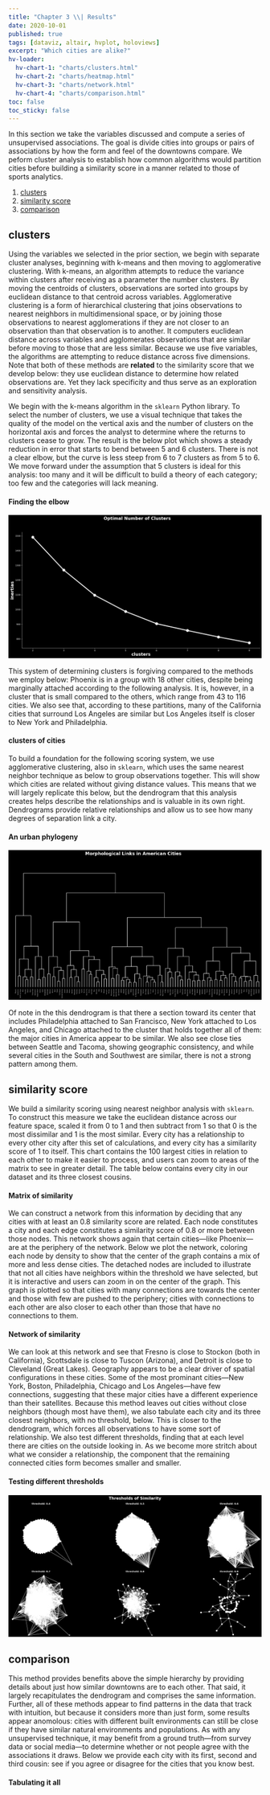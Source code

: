 ```yaml
---
title: "Chapter 3 \\| Results"
date: 2020-10-01
published: true
tags: [dataviz, altair, hvplot, holoviews]
excerpt: "Which cities are alike?"
hv-loader:
  hv-chart-1: "charts/clusters.html"
  hv-chart-2: "charts/heatmap.html"
  hv-chart-3: "charts/network.html"
  hv-chart-4: "charts/comparison.html"
toc: false
toc_sticky: false
---
```


In this section we take the variables discussed and compute a series of unsupervised associations. The goal is divide cities into groups or pairs of associations by how the form and feel of the downtowns compare. We peform cluster analysis to establish how common algorithms would partition cities before building a similarity score in a manner related to those of sports analytics.   

1. [clusters](#clusters)
2. [similarity score](#similarity-score)
3. [comparison](#comparison)

## clusters

Using the variables we selected in the prior section, we begin with separate cluster analyses, beginning with k-means and then moving to agglomerative clustering. With k-means, an algorithm attempts to reduce the variance within clusters after receiving as a parameter the number clusters. By moving the centroids of clusters, observations are sorted into groups by euclidean distance to that centroid across variables. Agglomerative clustering is a form of hierarchical clustering that joins observations to nearest neighbors in multidimensional space, or by joining those observations to nearest agglomerations if they are not closer to an observation than that observation is to another. It computers euclidean distance across variables and agglomerates observations that are similar before moving to those that are less similar. Because we use five variables, the algorithms are attempting to reduce distance across five dimensions. Note that both of these methods are **related** to the similarity score that we develop below: they use euclidean distance to determine how related observations are. Yet they lack specificity and thus serve as an exploration and sensitivity analysis.   

We begin with the k-means algorithm in the `sklearn` Python library. To select the number of clusters, we use a visual technique that takes the quality of the model on the vertical axis and the number of clusters on the horizontal axis and forces the analyst to determine where the returns to clusters cease to grow. The result is the below plot which shows a steady reduction in error that starts to bend between 5 and 6 clusters. There is not a clear elbow, but the curve is less steep from 6 to 7 clusters as from 5 to 6. We move forward under the assumption that 5 clusters is ideal for this analysis: too many and it will be difficult to build a theory of each category; too few and the categories will lack meaning. 

#### Finding the elbow
![](https://raw.githubusercontent.com/asrenninger/wrangling/master/viz/scree-plot.png)

This system of determining clusters is forgiving compared to the methods we employ below: Phoenix is in a group with 18 other cities, despite being marginally attached according to the following analysis. It is, however, in a cluster that is small compared to the others, which range from 43 to 116 cities. We also see that, according to these partitions, many of the California cities that surround Los Angeles are similar but Los Angeles itself is closer to New York and Philadelphia.   

#### clusters of cities
<div id="hv-chart-1"></div>

To build a foundation for the following scoring system, we use agglomerative clustering, also in `sklearn`, which uses the same nearest neighbor technique as below to group observations together. This will show which cities are related without giving distance values. This means that we will largely replicate this below, but the dendrogram that this analysis creates helps describe the relationships and is valuable in its own right. Dendrograms provide relative relationships and allow us to see how many degrees of separation link a city.    

#### An urban phylogeny
![](https://raw.githubusercontent.com/asrenninger/wrangling/master/viz/morphology-dendrogram.png)

Of note in the this dendrogram is that there a section toward its center that includes Philadelphia attached to San Francisco, New York attached to Los Angeles, and Chicago attached to the cluster that holds together all of them: the major cities in America appear to be similar. We also see close ties between Seattle and Tacoma, showing geographic consistency, and while several cities in the South and Southwest are similar, there is not a strong pattern among them. 

## similarity score 

We build a similarity scoring using nearest neighbor analysis with `sklearn`. To construct this measure we take the euclidean distance across our feature space, scaled it from 0 to 1 and then subtract from 1 so that 0 is the most dissimilar and 1 is the most similar. Every city has a relationship to every other city after this set of calculations, and every city has a similarity score of 1 to itself. This chart contains the 100 largest cities in relation to each other to make it easier to process, and users can zoom to areas of the matrix to see in greater detail. The table below contains every city in our dataset and its three closest cousins.  

#### Matrix of similarity
<div id="hv-chart-2"></div>

We can construct a network from this information by deciding that any cities with at least an 0.8 similarity score are related. Each node constitutes a city and each edge constitutes a similarity score of 0.8 or more between those nodes. This network shows again that certain cities—like Phoenix—are at the periphery of the network. Below we plot the network, coloring each node by density to show that the center of the graph contains a mix of more and less dense cities. The detached nodes are included to illustrate that not all cities have neighbors within the threshold we have selected, but it is interactive and users can zoom in on the center of the graph. This graph is plotted so that cities with many connections are towards the center and those with few are pushed to the periphery; cities with connections to each other are also closer to each other than those that have no connections to them. 

#### Network of similarity
<div id="hv-chart-3"></div>

We can look at this network and see that Fresno is close to Stockon (both in California), Scottsdale is close to Tuscon (Arizona), and Detroit is close to Cleveland (Great Lakes). Geography appears to be a clear driver of spatial configurations in these cities. Some of the most prominant cities—New York, Boston, Philadelphia, Chicago and Los Angeles—have few connections, suggesting that these major cities have a different experience than their satellites. Because this method leaves out cities without close neighbors (though most have them), we also tabulate each city and its three closest neighbors, with no threshold, below. This is closer to the dendrogram, which forces all observations to have some sort of relationship. We also test different thresholds, finding that at each level there are cities on the outside looking in. As we become more stritch about what we consider a relationship, the component that the remaining connected cities form becomes smaller and smaller. 

#### Testing different thresholds
![](https://raw.githubusercontent.com/asrenninger/wrangling/master/viz/similarity-thresholds.png)

## comparison

This method provides benefits above the simple hierarchy by providing details about just how similar downtowns are to each other. That said, it largely recapitulates the dendrogram and comprises the same information. Further, all of these methods appear to find patterns in the data that track with intuition, but because it considers more than just form, some results appear anomolous: cities with different built environments can still be close if they have similar natural environments and populations. As with any unsupervised technique, it may benefit from a ground truth—from survey data or social media—to determine whether or not people agree with the associations it draws. Below we provide each city with its first, second and third cousin: see if you agree or disagree for the cities that you know best.    

#### Tabulating it all
<div id="hv-chart-4"></div>





